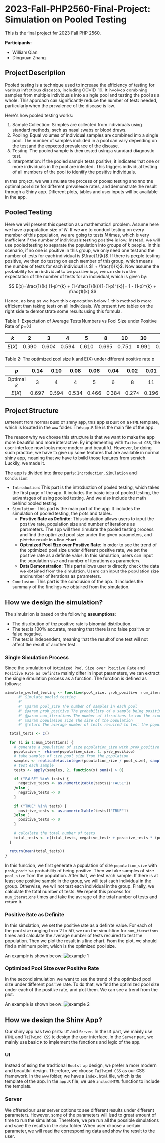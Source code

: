 # 2023-Fall-PHP2560-Final-Project: Simulation on Pooled Testing

This is the final project for 2023 Fall PHP 2560.

**Participants:**

- William Qian
- Dingxuan Zhang

## Project Description

Pooled testing is a technique used to increase the efficiency of testing for various infectious diseases, including
COVID-19.
It involves combining samples from multiple individuals into a single pool and testing the pool as a whole. This
approach
can significantly reduce the number of tests needed, particularly when the prevalence of the disease is low.

Here's how pooled testing works:

1. Sample Collection: Samples are collected from individuals using standard methods, such as nasal swabs or blood draws.
2. Pooling: Equal volumes of individual samples are combined into a single pool. The number of samples included in a
   pool can vary depending on the test and the expected prevalence of the disease.
3. Testing: The pooled sample is then tested using a standard diagnostic test.
4. Interpretation: If the pooled sample tests positive, it indicates that one or more individuals in the pool are
   infected. This triggers individual testing of all members of the pool to identify the positive individuals.

In this project, we will simulate the process of pooled testing and find the optimal pool size for different prevalence
rates,
and demonstrate the result through a Shiny app. Different plots, tables and user inputs will be available in the app.

## Pooled Testing
Here we will present this question as a mathematical problem. Assume here we have a population size of $N$. If we are to
conduct testing on every member of this population, we are going to tests $N$ times, which is very inefficient if the
number of individuals testing positive is low. Instead, we will use pooled testing to separate the population into
groups of $k$ people. In this scenario, if no one is positive in this group, we only need one test and the number of
tests for each individual is $\frac{1}{k}$. If there is people testing positive, we then do testing on each member of
this group, which means the number of tests for each individual is $1 + \frac{1}{k}$. Now assume the probability for an
individual to be positive is $p$, we can derive the expectation of the number of tests for an individual, which is given
by:

$$
E(x)=\frac{1}{k} (1-p)^{k} + (1+\frac{1}{k})[1-(1-p)^{k}]= 1 - (1-p)^{k} + \frac{1}{k}
$$

Hence, as long as we have this expectation below 1, this method is more efficient than taking tests on all individuals.
We present two tables on the right side to demonstrate some results using this formula.

Table 1: Expectation of Average Tests Numbers vs Pool Size under Positive Rate of p=0.1

| **$k$** |   2   |   3   |   4   |   5   |   8   |  10   |  30   |   33   |   34   |
| :-----: | :---: | :---: | :---: | :---: | :---: | :---: | :---: | :----: | :----: |
| $E(X)$  | 0.690 | 0.604 | 0.594 | 0.610 | 0.695 | 0.751 | 0.991 | 0.9994 | 1.0016 |

Table 2: The optimized pool size k and E(X) under different positive rate p

|        $p$         | **0.14** | **0.10** | **0.08** | **0.06** | **0.04** | **0.02** | **0.01** |
| :----------------: | :------: | :------: | :------: | :------: | :------: | :------: | :------: |
| $\text{Optimal }k$ |    3     |    4     |    4     |    5     |    6     |    8     |    11    |
|       $E(X)$       |  0.697   |  0.594   |  0.534   |  0.466   |  0.384   |  0.274   |  0.196   |

## Project Structure

Different from normal build of shiny app, this app is built on a `HTML` template, which is located in the `www` folder.
The `app.R` file is the main file of the app.

The reason why we choose this structure is that we want to make the app more beautiful and more interactive. By
implementing with
`Tailwind CSS`, the user interface now looks more modern and beautiful. However, by doing such practice, we have to give
up some
features that are available in normal shiny app, meaning that we have to build those features from scratch. Luckily, we
made it.

The app is divided into three parts: `Introduction`, `Simulation` and `Conclusion`:

- `Introduction`: This part is the introduction of pooled testing, which takes the first page of the app. It includes
  the basic idea of pooled testing, the advantages of using pooled testing. And we also include the math behind pooled
  testing.
- `Simulation`: This part is the main part of the app. It includes the simulation of pooled testing, the plots and
  tables.
    - **Positive Rate as Definite**: This simulation allows users to input the positive rate, population size
      and number of iterations as parameters. The app will then simulate the pooled testing process and find the
      optimized pool size under the given parameters,
      and plot the result in a line chart.
    - **Optimized Pool Size over Positive Rate**: In order to see the trend of the optimized pool size under different
      positive rate, we
      set the positive rate as a definite value. In this simulation, users can input the population size and number of
      iterations as parameters.
    - **Data Demonstration**: This part allows user to directly check the data we obtained from the simulation. Users
      can
      input the population size and number of iterations as parameters.
- `Conclusion`: This part is the conclusion of the app. It includes the summary of the findings we obtained from the
  simulation.

## How we design the simulation?

The simulation is based on the following **assumptions**:

- The distribution of the positive rate is binomial distribution.
- The test is 100% accurate, meaning that there is no false positive or false negative.
- The test is independent, meaning that the result of one test will not affect the result of another test.

### Single Simulation Process

Since the simulation of `Optimized Pool Size over Positive Rate` and `Positive Rate as Definite` mainly differ in input
parameters, we can
extract the single simulation process as a function. The function is defined as follows:

```r
simulate_pooled_testing <- function(pool_size, prob_positive, num_iterations, population_size) {
      #' Simulate pooled testing
      #'
      #' @param pool_size The number of samples in each pool
      #' @param prob_positive The probability of a sample being positive
      #' @param num_iterations The number of iterations to run the simulation
      #' @param population_size The size of the population
      #' @return The average number of tests required to test the population

  total_tests <- c()

  for (i in 1:num_iterations) {
    # generate a population of size population_size with prob_positive probability of being positive
    population <- rbinom(population_size, 1, prob_positive)
    # take samples of size pool_size from the population
    samples <- replicate(as.integer(population_size / pool_size), sample(population, pool_size, replace = TRUE))
    # test each sample
    tests <- apply(samples, 2, function(x) sum(x) > 0)

    if ("FALSE" %in% tests) {
      negative_tests <- as.numeric(table(tests)["FALSE"])
    }else {
      negative_tests <- 0
    }

    if ("TRUE" %in% tests) {
      positive_tests <- as.numeric(table(tests)["TRUE"])
    }else {
      positive_tests <- 0
    }

    # calculate the total number of tests
    total_tests <- c(total_tests, negative_tests + positive_tests * (pool_size + 1))
  }

  return(mean(total_tests))
}
```

In this function, we first generate a population of size `population_size` with `prob_positive` probability of being
positive.
Then we take samples of size `pool_size` from the population. After that, we test each sample. If there is at least one
positive sample in the group,
we will test each individual in the group. Otherwise, we will not test each individual in the group. Finally, we
calculate the total number of tests. We
repeat this process for `num_iterations` times and take the average of the total number of tests and return it.

### Positive Rate as Definite

In this simulation, we set the positive rate as a definite value. For each of the pool size ranging from 2 to 50, we run
the simulation for `num_iterations` times and
calculate the average number of tests required to test the population. Then we plot the result in a line chart. From the
plot, we should find a minimum point, which is the optimized pool size.

An example is shown below:
![example 1](resources/example1.png)

### Optimized Pool Size over Positive Rate

In the second simulation, we want to see the trend of the optimized pool size under different positive rate.
To do that, we find the optimized pool size under each of the positive rate, and plot them. We can see a trend from the
plot.

An example is shown below:
![example 2](resources/example2.png)

## How we design the Shiny App?

Our shiny app has two parts: `UI` and `Server`. In the `UI` part, we mainly use `HTML` and `Tailwind CSS` to design the
user interface.
In the `Server` part, we mainly use basic `R` to implement the functions and logic of the app.

### UI

Instead of using the traditional `Bootstrap` design, we prefer a more modern and beautiful design. Therefore, we
choose `Tailwind CSS` as our CSS framework.
In the `www` folder, we have a `index.html` file, which is the template of the app. In the `app.R` file, we
use `includeHTML` function to include the template.

### Server

We offered our user server options to see different results under different parameters. However, some of the parameters
will
lead to great amount of time to run the simulation. Therefore, we pre run all the possible simulations and save the
results in the `data` folder.
When user choose a certain parameter, we will read the corresponding data and show the result to the user. 


